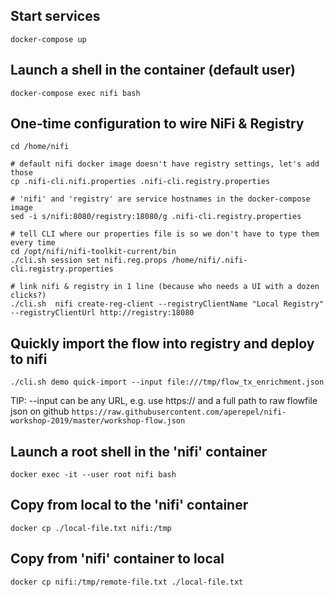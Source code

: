 ## Start services
```docker-compose up```

## Launch a shell in the container (default user)
```docker-compose exec nifi bash```

## One-time configuration to wire NiFi & Registry
```
cd /home/nifi

# default nifi docker image doesn't have registry settings, let's add those
cp .nifi-cli.nifi.properties .nifi-cli.registry.properties

# 'nifi' and 'registry' are service hostnames in the docker-compose image
sed -i s/nifi:8080/registry:18080/g .nifi-cli.registry.properties

# tell CLI where our properties file is so we don't have to type them every time
cd /opt/nifi/nifi-toolkit-current/bin
./cli.sh session set nifi.reg.props /home/nifi/.nifi-cli.registry.properties 

# link nifi & registry in 1 line (because who needs a UI with a dozen clicks?)
./cli.sh  nifi create-reg-client --registryClientName "Local Registry" --registryClientUrl http://registry:18080
```


## Quickly import the flow into registry and deploy to nifi
```
./cli.sh demo quick-import --input file:///tmp/flow_tx_enrichment.json
```

TIP: --input can be any URL, e.g. use https:// and a full path to raw flowfile json on github
```https://raw.githubusercontent.com/aperepel/nifi-workshop-2019/master/workshop-flow.json```

## Launch a root shell in the 'nifi' container
```docker exec -it --user root nifi bash```

## Copy from local to the 'nifi' container
```docker cp ./local-file.txt nifi:/tmp```

## Copy from 'nifi' container to local
```docker cp nifi:/tmp/remote-file.txt ./local-file.txt```
